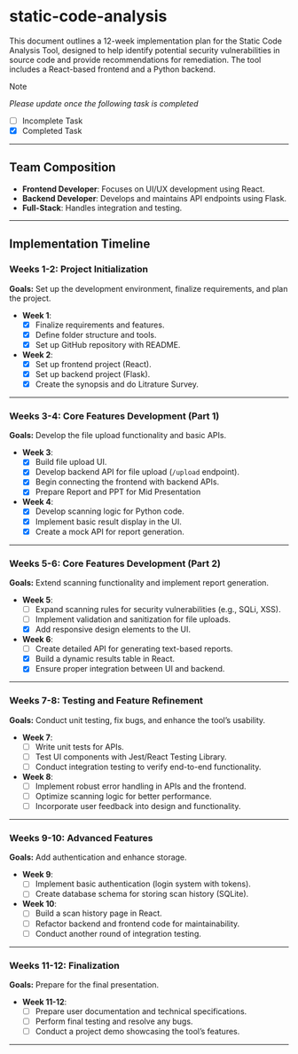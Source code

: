 # static-code-analysis

This document outlines a 12-week implementation plan for the Static Code Analysis Tool, designed to help identify potential security vulnerabilities in source code and provide recommendations for remediation. The tool includes a React-based frontend and a Python backend.

>[!NOTE]
>*Please update once the following task is completed*
>- [ ] Incomplete Task
>- [x] Completed Task

---

## Team Composition
- **Frontend Developer**: Focuses on UI/UX development using React.
- **Backend Developer**: Develops and maintains API endpoints using Flask.
- **Full-Stack**: Handles integration and testing.

---

## Implementation Timeline

### **Weeks 1-2: Project Initialization**
**Goals:** Set up the development environment, finalize requirements, and plan the project.

- **Week 1**:
  - [x] Finalize requirements and features.
  - [x] Define folder structure and tools.
  - [x] Set up GitHub repository with README.

- **Week 2**:
  - [x] Set up frontend project (React).
  - [x] Set up backend project (Flask).
  - [x] Create the synopsis and do Litrature Survey.

---

### **Weeks 3-4: Core Features Development (Part 1)**
**Goals:** Develop the file upload functionality and basic APIs.

- **Week 3**:
  - [x] Build file upload UI.
  - [x] Develop backend API for file upload (`/upload` endpoint).
  - [x] Begin connecting the frontend with backend APIs.
  - [x] Prepare Report and PPT for Mid Presentation

- **Week 4**:
  - [x] Develop scanning logic for Python code.
  - [x] Implement basic result display in the UI.
  - [x] Create a mock API for report generation.

---

### **Weeks 5-6: Core Features Development (Part 2)**
**Goals:** Extend scanning functionality and implement report generation.

- **Week 5**:
  - [ ] Expand scanning rules for security vulnerabilities (e.g., SQLi, XSS).
  - [ ] Implement validation and sanitization for file uploads.
  - [x] Add responsive design elements to the UI.

- **Week 6**:
  - [ ] Create detailed API for generating text-based reports.
  - [x] Build a dynamic results table in React.
  - [x] Ensure proper integration between UI and backend.

---

### **Weeks 7-8: Testing and Feature Refinement**
**Goals:** Conduct unit testing, fix bugs, and enhance the tool’s usability.

- **Week 7**:
  - [ ] Write unit tests for APIs.
  - [ ] Test UI components with Jest/React Testing Library.
  - [ ] Conduct integration testing to verify end-to-end functionality.

- **Week 8**:
  - [ ] Implement robust error handling in APIs and the frontend.
  - [ ] Optimize scanning logic for better performance.
  - [ ] Incorporate user feedback into design and functionality.

---

### **Weeks 9-10: Advanced Features**
**Goals:** Add authentication and enhance storage.

- **Week 9**:
  - [ ] Implement basic authentication (login system with tokens).
  - [ ] Create database schema for storing scan history (SQLite).

- **Week 10**:
  - [ ] Build a scan history page in React.
  - [ ] Refactor backend and frontend code for maintainability.
  - [ ] Conduct another round of integration testing.

---

### **Weeks 11-12: Finalization**
**Goals:** Prepare for the final presentation.

- **Week 11-12**:
  - [ ] Prepare user documentation and technical specifications.
  - [ ] Perform final testing and resolve any bugs.
  - [ ] Conduct a project demo showcasing the tool’s features.

---
